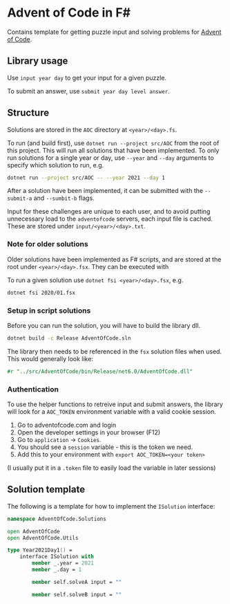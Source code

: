 # Advent of Code in F\#

Contains template for getting puzzle input and solving problems for [Advent of Code](https://adventofcode.com).

## Library usage

Use `input year day` to get your input for a given puzzle.

To submit an answer, use `submit year day level answer`.

## Structure

Solutions are stored in the `AOC` directory at `<year>/<day>.fs`.

To run (and build first), use `dotnet run --project src/AOC` from the root of this project.
This will run all solutions that have been implemented.
To only run solutions for a single year or day, use `--year` and `--day` arguments to specify which solution to run, e.g.

```sh
dotnet run --project src/AOC -- --year 2021 --day 1
```

After a solution have been implemented, it can be submitted with the `--submit-a` and `--sumbit-b` flags.

Input for these challenges are unique to each user, and to avoid putting unnecessary load to the `adventofcode` servers, each input file is cached.
These are stored under `input/<year>/<day>.txt`.

### Note for older solutions

Older solutions have been implemented as F# scripts, and are stored at the root under `<year>/<day>.fsx`.
They can be executed with

To run a given solution use `dotnet fsi <year>/<day>.fsx`, e.g.

```sh
dotnet fsi 2020/01.fsx
```

### Setup in script solutions

Before you can run the solution, you will have to build the library dll.

```sh
dotnet build -c Release AdventOfCode.sln
```

The library then needs to be referenced in the `fsx` solution files when used.
This would generally look like:

```fsharp
#r "../src/AdventOfCode/bin/Release/net6.0/AdventOfCode.dll"
```

### Authentication

To use the helper functions to retreive input and submit answers, the library will look for a `AOC_TOKEN` environment variable with a valid cookie session.

1. Go to adventofcode.com and login
2. Open the developer settings in your browser (F12)
3. Go to `application` -> `Cookies`.
4. You should see a `session` variable - this is the token we need.
5. Add this to your environment with `export AOC_TOKEN=<your token>`

(I usually put it in a `.token` file to easily load the variable in later sessions)

## Solution template

The following is a template for how to implement the `ISolution` interface:

```fsharp
namespace AdventOfCode.Solutions

open AdventOfCode
open AdventOfCode.Utils

type Year2021Day1() =
    interface ISolution with
        member _.year = 2021
        member _.day = 1

        member self.solveA input = ""

        member self.solveB input = ""
```

